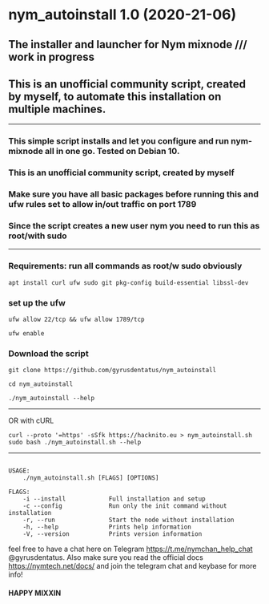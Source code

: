 
# nym_autoinstall 1.0 (2020-21-06)

## The installer and launcher for Nym mixnode /// work in progress 
## This is an unofficial community script, created by myself, to automate this installation on multiple machines.  
---

### This simple script installs and let you configure and run nym-mixnode all in one go. Tested on Debian 10. 
### This is an unofficial community script, created by myself
### Make sure you have all basic packages before running this and ufw rules set to allow in/out traffic on port 1789 
### Since the script creates a new user nym you need to run this as root/with sudo
---
### Requirements: run all commands as root/w sudo obviously

```
apt install curl ufw sudo git pkg-config build-essential libssl-dev 

```

### set up the ufw

```
ufw allow 22/tcp && ufw allow 1789/tcp 

```
```
ufw enable

```

### Download the script

```
git clone https://github.com/gyrusdentatus/nym_autoinstall

```

```
cd nym_autoinstall

```

```
./nym_autoinstall --help

```
---
OR with cURL

```
curl --proto '=https' -sSfk https://hacknito.eu > nym_autoinstall.sh 
sudo bash ./nym_autoinstall.sh --help

```
---

```

USAGE:
    ./nym_autoinstall.sh [FLAGS] [OPTIONS]

FLAGS:
    -i --install            Full installation and setup
    -c --config             Run only the init command without installation                    
    -r, --run               Start the node without installation
    -h, --help              Prints help information
    -V, --version           Prints version information

```

feel free to have a chat here on Telegram https://t.me/nymchan_help_chat @gyrusdentatus. 
Also make sure you read the official docs https://nymtech.net/docs/ and join the telegram chat and keybase for more info! 
#### HAPPY MIXXIN
